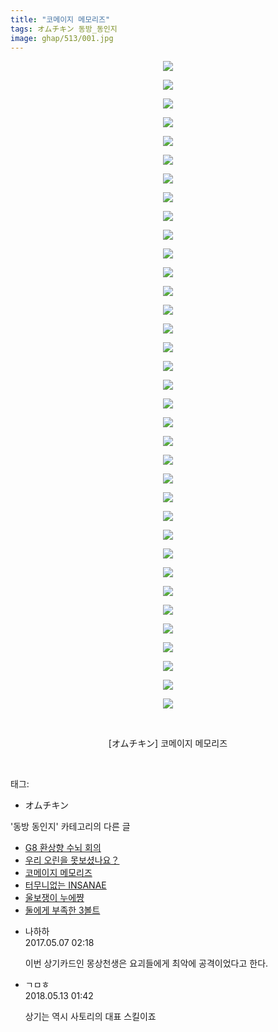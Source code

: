```yaml
---
title: "코메이지 메모리즈"
tags: オムチキン 동방_동인지
image: ghap/513/001.jpg
---
```

<div class="article">
<p style="text-align: center; clear: none; float: none;"><img src="{{ site.nasurl }}/ghap/513/001.jpg"/></p>
<p style="text-align: center; clear: none; float: none;"><img src="{{ site.nasurl }}/ghap/513/002.jpg"/></p>
<p style="text-align: center; clear: none; float: none;"><img src="{{ site.nasurl }}/ghap/513/003.jpg"/></p>
<p style="text-align: center; clear: none; float: none;"><img src="{{ site.nasurl }}/ghap/513/004.jpg"/></p>
<p style="text-align: center; clear: none; float: none;"><img src="{{ site.nasurl }}/ghap/513/005.jpg"/></p>
<p style="text-align: center; clear: none; float: none;"><img src="{{ site.nasurl }}/ghap/513/006.jpg"/></p>
<p style="text-align: center; clear: none; float: none;"><img src="{{ site.nasurl }}/ghap/513/007.jpg"/></p>
<p style="text-align: center; clear: none; float: none;"><img src="{{ site.nasurl }}/ghap/513/008.jpg"/></p>
<p style="text-align: center; clear: none; float: none;"><img src="{{ site.nasurl }}/ghap/513/009.jpg"/></p>
<p style="text-align: center; clear: none; float: none;"><img src="{{ site.nasurl }}/ghap/513/010.jpg"/></p>
<p style="text-align: center; clear: none; float: none;"><img src="{{ site.nasurl }}/ghap/513/011.jpg"/></p>
<p style="text-align: center; clear: none; float: none;"><img src="{{ site.nasurl }}/ghap/513/012.jpg"/></p>
<p style="text-align: center; clear: none; float: none;"><img src="{{ site.nasurl }}/ghap/513/013.jpg"/></p>
<p style="text-align: center; clear: none; float: none;"><img src="{{ site.nasurl }}/ghap/513/014.jpg"/></p>
<p style="text-align: center; clear: none; float: none;"><img src="{{ site.nasurl }}/ghap/513/015.jpg"/></p>
<p style="text-align: center; clear: none; float: none;"><img src="{{ site.nasurl }}/ghap/513/016.jpg"/></p>
<p style="text-align: center; clear: none; float: none;"><img src="{{ site.nasurl }}/ghap/513/017.jpg"/></p>
<p style="text-align: center; clear: none; float: none;"><img src="{{ site.nasurl }}/ghap/513/018.jpg"/></p>
<p style="text-align: center; clear: none; float: none;"><img src="{{ site.nasurl }}/ghap/513/019.jpg"/></p>
<p style="text-align: center; clear: none; float: none;"><img src="{{ site.nasurl }}/ghap/513/020.jpg"/></p>
<p style="text-align: center; clear: none; float: none;"><img src="{{ site.nasurl }}/ghap/513/021.jpg"/></p>
<p style="text-align: center; clear: none; float: none;"><img src="{{ site.nasurl }}/ghap/513/022.jpg"/></p>
<p style="text-align: center; clear: none; float: none;"><img src="{{ site.nasurl }}/ghap/513/023.jpg"/></p>
<p style="text-align: center; clear: none; float: none;"><img src="{{ site.nasurl }}/ghap/513/024.jpg"/></p>
<p style="text-align: center; clear: none; float: none;"><img src="{{ site.nasurl }}/ghap/513/025.jpg"/></p>
<p style="text-align: center; clear: none; float: none;"><img src="{{ site.nasurl }}/ghap/513/026.jpg"/></p>
<p style="text-align: center; clear: none; float: none;"><img src="{{ site.nasurl }}/ghap/513/027.jpg"/></p>
<p style="text-align: center; clear: none; float: none;"><img src="{{ site.nasurl }}/ghap/513/028.jpg"/></p>
<p style="text-align: center; clear: none; float: none;"><img src="{{ site.nasurl }}/ghap/513/029.jpg"/></p>
<p style="text-align: center; clear: none; float: none;"><img src="{{ site.nasurl }}/ghap/513/030.jpg"/></p>
<p style="text-align: center; clear: none; float: none;"><img src="{{ site.nasurl }}/ghap/513/031.jpg"/></p>
<p style="text-align: center; clear: none; float: none;"><img src="{{ site.nasurl }}/ghap/513/032.jpg"/></p>
<p style="text-align: center; clear: none; float: none;"><img src="{{ site.nasurl }}/ghap/513/033.jpg"/></p>
<p style="text-align: center; clear: none; float: none;"><img src="{{ site.nasurl }}/ghap/513/034.jpg"/></p>
<p style="text-align: center; clear: none; float: none;"><img src="{{ site.nasurl }}/ghap/513/035.jpg"/></p>
<p style="text-align: center; clear: none; float: none;"><br/></p>
<p style="text-align: center; clear: none; float: none;">[オムチキン] 코메이지 메모리즈</p>
<p><br/></p>
</div><div class="tagTrail">
<p>태그: </p>
<ul>
<li>オムチキン</li>
</ul>
</div><div class="another">
<p>'동방 동인지' 카테고리의 다른 글</p>
<ul>
<li><a href="/2016-06-23-ghap_516">G8 환상향 수뇌 회의</a></li>
<li><a href="/2016-06-23-ghap_514">우리 오린을 못보셨나요？</a></li>
<li><a href="/2016-06-23-ghap_513">코메이지 메모리즈</a></li>
<li><a href="/2016-06-23-ghap_512">터무니없는 INSANAE</a></li>
<li><a href="/2016-06-23-ghap_511">울보쟁이 누에쨩</a></li>
<li><a href="/2016-06-23-ghap_510">둘에게 부족한 3볼트</a></li>
</ul>
</div><div class="cb_module cb_fluid">
<div class="cb_wrt cb_profile">
<div class="comment">
<ul>
<li class="cb_thumb_off" id="comment14982460">
<div class="cb_comment_area">
<div class="cb_info_area">
<div class="cb_section">
<span class="cb_nick_name">나하하</span>
</div>
<div class="cb_section">
<span class="cb_date">2017.05.07 02:18 </span>
</div>
</div>
<div class="cb_dsc_comment">
<p class="cb_dsc">
											이번 상기카드인 몽상천생은 요괴들에게 최악에 공격이었다고 한다.
										</p>
</div>
</div></li>
<li class="cb_thumb_off" id="comment15254877">
<div class="cb_comment_area">
<div class="cb_info_area">
<div class="cb_section">
<span class="cb_nick_name">ㄱㅁㅎ</span>
</div>
<div class="cb_section">
<span class="cb_date">2018.05.13 01:42 </span>
</div>
</div>
<div class="cb_dsc_comment">
<p class="cb_dsc">
											상기는 역시 사토리의 대표 스킬이죠
										</p>
</div>
</div></li>
</ul>
</div>
</div><!-- commentList close -->
</div>